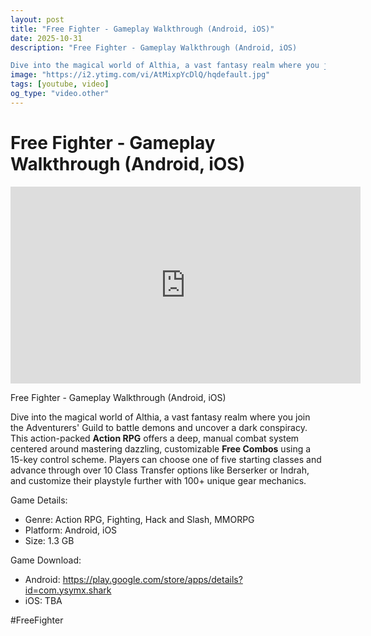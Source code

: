 ```yaml
---
layout: post
title: "Free Fighter - Gameplay Walkthrough (Android, iOS)"
date: 2025-10-31
description: "Free Fighter - Gameplay Walkthrough (Android, iOS)

Dive into the magical world of Althia, a vast fantasy realm where you join the Adventurers' Guild to..."
image: "https://i2.ytimg.com/vi/AtMixpYcDlQ/hqdefault.jpg"
tags: [youtube, video]
og_type: "video.other"
---
```


<script type="application/ld+json">
{
  "@context": "http://schema.org",
  "@type": "VideoObject",
  "name": "Free Fighter - Gameplay Walkthrough (Android, iOS)",
  "description": "Free Fighter - Gameplay Walkthrough (Android, iOS)\n\nDive into the magical world of Althia, a vast fantasy realm where you join the Adventurers' Guild to battle demons and uncover a dark conspiracy. This action-packed **Action RPG** offers a deep, manual combat system centered around mastering dazzling, customizable **Free Combos** using a 15-key control scheme. Players can choose one of five starting classes and advance through over 10 Class Transfer options like Berserker or Indrah, and customize their playstyle further with 100+ unique gear mechanics.\n\nGame Details:\n\n- Genre: Action RPG, Fighting, Hack and Slash, MMORPG\n- Platform: Android, iOS\n- Size: 1.3 GB\n\nGame Download:\n\n- Android: https://play.google.com/store/apps/details?id=com.ysymx.shark\n- iOS: TBA\n\n#FreeFighter",
  "thumbnailUrl": "https://i2.ytimg.com/vi/AtMixpYcDlQ/hqdefault.jpg",
  "uploadDate": "2025-10-31T09:00:17",
  "embedUrl": "https://www.youtube.com/embed/AtMixpYcDlQ",
  "publisher": {
    "@type": "Person",
    "name": "Celo Zaga"
  },
  "mainEntityOfPage": {
    "@type": "WebPage",
    "@id": "https://celozaga.github.io/2025/10/31/free-fighter---gameplay-walkthrough-(android,-ios)-AtMixpYcDlQ.html"
  },
  "duration": "PT0M0S"
}
</script>

<script type="application/ld+json">
{
  "@context": "http://schema.org",
  "@type": "BlogPosting",
  "headline": "Free Fighter - Gameplay Walkthrough (Android, iOS)",
  "image": "https://i2.ytimg.com/vi/AtMixpYcDlQ/hqdefault.jpg",
  "publisher": {
    "@type": "Person",
    "name": "Celo Zaga"
  },
  "url": "https://celozaga.github.io/2025/10/31/free-fighter---gameplay-walkthrough-(android,-ios)-AtMixpYcDlQ.html",
  "datePublished": "2025-10-31T09:00:17",
  "dateCreated": "2025-10-31T09:00:17",
  "dateModified": "2025-10-31T09:00:17",
  "description": "Free Fighter - Gameplay Walkthrough (Android, iOS)\n\nDive into the magical world of Althia, a vast fantasy realm where you join the Adventurers' Guild to...",
  "author": {
    "@type": "Person",
    "name": "Celo Zaga"
  },
  "mainEntityOfPage": {
    "@type": "WebPage",
    "@id": "https://celozaga.github.io/2025/10/31/free-fighter---gameplay-walkthrough-(android,-ios)-AtMixpYcDlQ.html"
  }
}
</script>

<h1 class="youtube-post-title">Free Fighter - Gameplay Walkthrough (Android, iOS)</h1>

<iframe width="560" height="315" src="https://www.youtube.com/embed/AtMixpYcDlQ" class="youtube-post-embed" frameborder="0" allowfullscreen></iframe>

<p class="youtube-post-description">Free Fighter - Gameplay Walkthrough (Android, iOS)

Dive into the magical world of Althia, a vast fantasy realm where you join the Adventurers' Guild to battle demons and uncover a dark conspiracy. This action-packed **Action RPG** offers a deep, manual combat system centered around mastering dazzling, customizable **Free Combos** using a 15-key control scheme. Players can choose one of five starting classes and advance through over 10 Class Transfer options like Berserker or Indrah, and customize their playstyle further with 100+ unique gear mechanics.

Game Details:

- Genre: Action RPG, Fighting, Hack and Slash, MMORPG
- Platform: Android, iOS
- Size: 1.3 GB

Game Download:

- Android: https://play.google.com/store/apps/details?id=com.ysymx.shark
- iOS: TBA

#FreeFighter</p>
